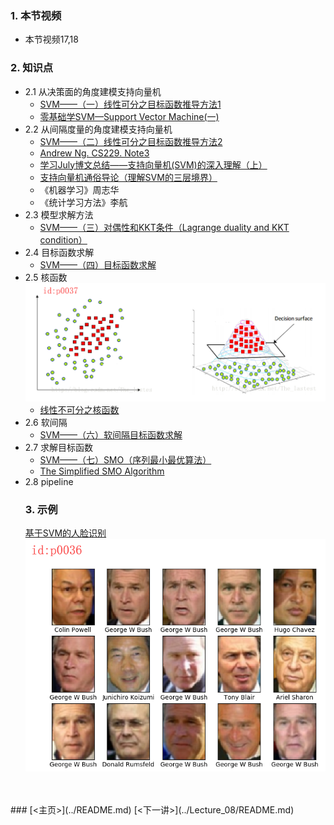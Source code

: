 ### 1. 本节视频
- 本节视频17,18
### 2. 知识点
- 2.1 从决策面的角度建模支持向量机
    - [SVM——（一）线性可分之目标函数推导方法1](https://blog.csdn.net/The_lastest/article/details/78513158)
    - [零基础学SVM—Support Vector Machine(一)](https://zhuanlan.zhihu.com/p/24638007)
- 2.2 从间隔度量的角度建模支持向量机
    - [SVM——（二）线性可分之目标函数推导方法2](https://blog.csdn.net/the_lastest/article/details/78513834)
    - [Andrew Ng. CS229. Note3](http://cs229.stanford.edu/notes/cs229-notes3.pdf)
    - [学习July博文总结——支持向量机(SVM)的深入理解（上）](https://blog.csdn.net/ajianyingxiaoqinghan/article/details/72897399)
    - [支持向量机通俗导论（理解SVM的三层境界）](https://blog.csdn.net/v_july_v/article/details/7624837)
    - 《机器学习》周志华
    - 《统计学习方法》李航
- 2.3 模型求解方法
    - [SVM——（三）对偶性和KKT条件（Lagrange duality and KKT condition）](https://blog.csdn.net/the_lastest/article/details/78461566)
- 2.4 目标函数求解
    - [SVM——（四）目标函数求解](https://blog.csdn.net/the_lastest/article/details/78569092)
- 2.5 核函数
    ![p0037](https://github.com/TolicWang/Pictures/blob/master/Pic/p0037.png)
    - [线性不可分之核函数](https://blog.csdn.net/the_lastest/article/details/78569217)
- 2.6 软间隔
    - [SVM——（六）软间隔目标函数求解](https://blog.csdn.net/the_lastest/article/details/78574813)
- 2.7 求解目标函数
    - [SVM——（七）SMO（序列最小最优算法）](https://blog.csdn.net/the_lastest/article/details/78637565)
    - [The Simplified SMO Algorithm ](http://cs229.stanford.edu/materials/smo.pdf)          
- 2.8 pipeline
  ### 3. 示例
  [基于SVM的人脸识别](./ex1.py)<br>
  ![p0036](https://github.com/TolicWang/Pictures/blob/master/Pic/p0036.png)<br>
  <br>
<br>
 ### [<主页>](../README.md) [<下一讲>](../Lecture_08/README.md)